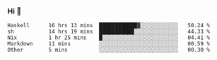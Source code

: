### Hi 👋

<!--START_SECTION:waka-->

```text
Haskell      16 hrs 13 mins  ████████████▓░░░░░░░░░░░░   50.24 %
sh           14 hrs 19 mins  ███████████░░░░░░░░░░░░░░   44.33 %
Nix          1 hr 25 mins    █░░░░░░░░░░░░░░░░░░░░░░░░   04.41 %
Markdown     11 mins         ░░░░░░░░░░░░░░░░░░░░░░░░░   00.59 %
Other        5 mins          ░░░░░░░░░░░░░░░░░░░░░░░░░   00.30 %
```

<!--END_SECTION:waka-->
